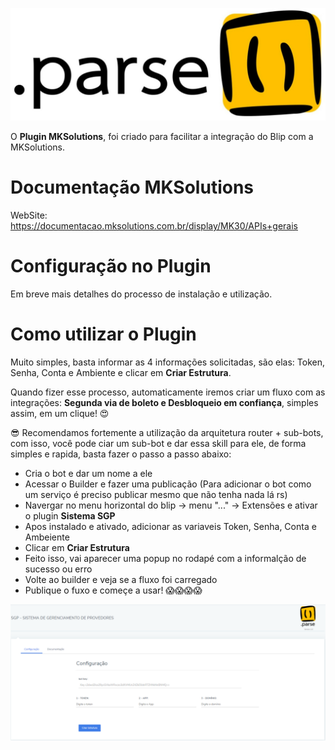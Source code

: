 

![N|Solid](https://raw.githubusercontent.com/Wilkor/img-clonebots/main/logoParseHorizontal.jpeg)


O **Plugin MKSolutions**, foi criado para facilitar a integração do Blip com a MKSolutions. 


# Documentação MKSolutions
WebSite: https://documentacao.mksolutions.com.br/display/MK30/APIs+gerais

# Configuração no Plugin
Em breve mais detalhes do processo de instalação e utilização.
 
# Como utilizar o Plugin
 Muito simples, basta informar as 4 informações solicitadas, são elas: Token, Senha, Conta e Ambiente e clicar em **Criar Estrutura**.
 
 Quando fizer esse processo, automaticamente iremos criar um fluxo com as integrações: **Segunda via de boleto e Desbloqueio em confiança**, simples assim, em um   clique! 😍
 
 😎 Recomendamos fortemente a utilização da arquitetura router + sub-bots, com isso, você pode ciar um sub-bot e dar essa skill para ele, de forma simples e rapida, basta fazer o passo a passo abaixo:
 
  - Cria o bot e dar um nome a ele
  - Acessar o Builder e  fazer uma publicação (Para adicionar o bot como um serviço é preciso publicar mesmo que não tenha nada lá rs)
  - Navergar no menu horizontal do blip -> menu "..."  -> Extensões e ativar o plugin **Sistema SGP**
  - Apos instalado e ativado, adicionar as variaveis Token, Senha, Conta e Ambeiente
  - Clicar em **Criar Estrutura**
  - Feito isso, vai aparecer uma popup no rodapé com a informalção de sucesso ou erro
  - Volte ao builder e veja se a fluxo foi carregado
  - Publique o fuxo e começe a usar!  😱😱😱😱
  
![N|Solid](https://raw.githubusercontent.com/Wilkor/doc-plugin-sgp/main/capa-plugin-2.png)
 



